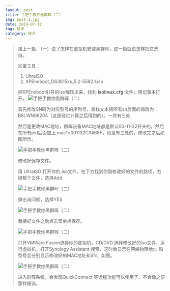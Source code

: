 ```yaml
---
layout: post
title: 手把手教你黑群晖（二）
img: post-1.jpg
date: 2019-07-12
tag: 技术
category: 技术
---
```


> 接上一篇，（一）说了怎样在虚拟机安装黑群晖，这一篇就说怎样把它洗白。
>
> 准备工具：
>
> 1. UltraISO
> 2. XPEnoboot_DS3615xs_5.2-5592.1.iso
>
> 把XPEnoboot引导的iso解压出来，找到 **isolinux.cfg** 文件，用记事本打开。
> ![手把手教你黑群晖（二）](http://p9.pstatp.com/large/11f700066fed2b62e0d7)
>
> 首先修改SN码为对应型号的序列号，查找文本把所有sn后面的值改为：B8LWN06204（这是经过计算之后得到的）。一共有三处
>
> 
> 然后是更改MAC地址，群晖设备MAC地址都是默认00-11-32开头的，然后在所有pid后面加上 
> mac1=001132C3468F，也是有三处的，修改完之后如图所示。
>
> ![手把手教你黑群晖（二）](http://p1.pstatp.com/large/11fc00067520f96a0187)
>
> 修改好保存文件。
>
> 用 UltraISO 打开你的.iso文件，在下方找到你刚修改好的文件的路径，右键那个文件，选择Add
>
> ![手把手教你黑群晖（二）](http://p9.pstatp.com/large/1198000452a8230a9f24)
>
> 弹出询问框，选择YES
>
> ![手把手教你黑群晖（二）](http://p1.pstatp.com/large/11fb00067c22b188439e)
>
> 替换好文件之后点击菜单栏保存。
>
> ![手把手教你黑群晖（二）](http://p1.pstatp.com/large/11fc00067709e2baa4c4)
>
> 打开VMWare Fusion选择你的虚拟机，CD/DVD 选择修改好的iso文件，运行虚拟机，打开Synology Assistant 搜索，这时会显示在网络物理地址 和型号会分别显示修改好的MAC地址和SN，如图。
>
> ![手把手教你黑群晖（二）](http://p9.pstatp.com/large/11f8000070f91dad0d36)
>
> 进入群晖系统，会发现QuickConnect 等远程功能可以使用了，不会像之前那样报错。